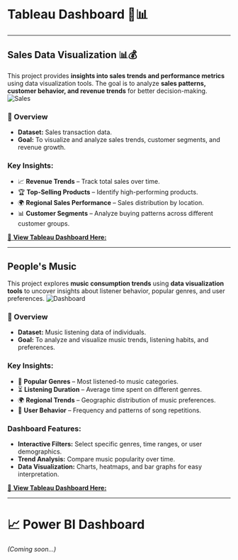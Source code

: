 # Tableau Dashboard 🎵📊

---
## Sales Data Visualization 📊💰

This project provides **insights into sales trends and performance metrics** using data visualization tools. 
The goal is to analyze **sales patterns, customer behavior, and revenue trends** for better decision-making.
![Sales](https://drive.google.com/uc?export=view&id=1POfIR2iS1kSMI3DqUXUFwcpB4pk5l_sM)

### 📌 Overview  
- **Dataset:** Sales transaction data.  
- **Goal:** To visualize and analyze sales trends, customer segments, and revenue growth.
 
### **Key Insights:**  
- 📈 **Revenue Trends** – Track total sales over time.  
- 🏆 **Top-Selling Products** – Identify high-performing products.  
- 🌍 **Regional Sales Performance** – Sales distribution by location.  
- 📊 **Customer Segments** – Analyze buying patterns across different customer groups.  

[🔗 **View Tableau Dashboard Here:**](https://public.tableau.com/app/profile/rayal.khatri/viz/Sales_17379079108680/SalesDashboard?publish=yes)

---

## People's Music 
This project explores **music consumption trends** using **data visualization tools** to uncover insights about listener behavior, popular genres, and user preferences.
![Dashboard](https://drive.google.com/uc?export=view&id=1S7IH1ngxfe3BD_kS8lqs7iIxITjPPumI)

### 📌 Overview  
- **Dataset:** Music listening data of individuals.  
- **Goal:** To analyze and visualize music trends, listening habits, and preferences.  

### **Key Insights:**  
- 🎼 **Popular Genres** – Most listened-to music categories.  
- ⏳ **Listening Duration** – Average time spent on different genres.  
- 🌍 **Regional Trends** – Geographic distribution of music preferences.  
- 🔄 **User Behavior** – Frequency and patterns of song repetitions.  

### **Dashboard Features:**  
- **Interactive Filters:** Select specific genres, time ranges, or user demographics.  
- **Trend Analysis:** Compare music popularity over time.  
- **Data Visualization:** Charts, heatmaps, and bar graphs for easy interpretation.  

[🔗 **View Tableau Dashboard Here:**](https://public.tableau.com/app/profile/rayal.khatri/viz/Music_17345235869430/PeoplesMusic) 

---

# 📈 Power BI Dashboard  
*(Coming soon...)*  
